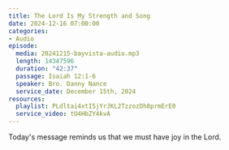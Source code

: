 ```yaml
---
title: The Lord Is My Strength and Song
date: 2024-12-16 07:00:00
categories:
- Audio
episode:
  media: 20241215-bayvista-audio.mp3
  length: 14347596
  duration: "42:37"
  passage: Isaiah 12:1-6
  speaker: Bro. Danny Nance
  service_date: December 15th, 2024
resources:
  playlist: PLdltai4xtI5jYrJKL2TzzozDh8prmErE0
  service_video: tU4HbZY4kvA
---
```

Today's message reminds us that we must have joy in the Lord.
